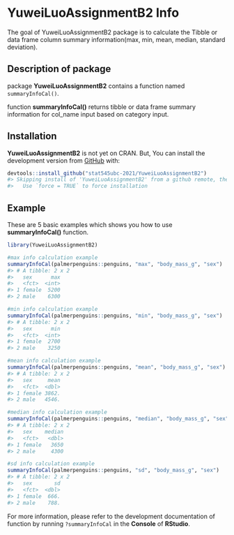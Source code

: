 
<!-- README.md is generated from README.Rmd. Please edit that file -->

# YuweiLuoAssignmentB2 Info

<!-- badges: start -->
<!-- badges: end -->

The goal of YuweiLuoAssignmentB2 package is to calculate the Tibble or
data frame column summary information(max, min, mean, median, standard
deviation).

## Description of package

package **YuweiLuoAssignmentB2** contains a function named
`summaryInfoCal()`.

function **summaryInfoCal()** returns tibble or data frame summary
information for col_name input based on category input.

## Installation

**YuweiLuoAssignmentB2** is not yet on CRAN. But, You can install the
development version from [GitHub](https://github.com/) with:

``` r
devtools::install_github("stat545ubc-2021/YuweiLuoAssignmentB2")
#> Skipping install of 'YuweiLuoAssignmentB2' from a github remote, the SHA1 (47185b44) has not changed since last install.
#>   Use `force = TRUE` to force installation
```

## Example

These are 5 basic examples which shows you how to use
**summaryInfoCal()** function.

``` r
library(YuweiLuoAssignmentB2)

#max info calculation example
summaryInfoCal(palmerpenguins::penguins, "max", "body_mass_g", "sex")
#> # A tibble: 2 x 2
#>   sex      max
#>   <fct>  <int>
#> 1 female  5200
#> 2 male    6300

#min info calculation example
summaryInfoCal(palmerpenguins::penguins, "min", "body_mass_g", "sex")
#> # A tibble: 2 x 2
#>   sex      min
#>   <fct>  <int>
#> 1 female  2700
#> 2 male    3250

#mean info calculation example
summaryInfoCal(palmerpenguins::penguins, "mean", "body_mass_g", "sex")
#> # A tibble: 2 x 2
#>   sex     mean
#>   <fct>  <dbl>
#> 1 female 3862.
#> 2 male   4546.

#median info calculation example
summaryInfoCal(palmerpenguins::penguins, "median", "body_mass_g", "sex")
#> # A tibble: 2 x 2
#>   sex    median
#>   <fct>   <dbl>
#> 1 female   3650
#> 2 male     4300

#sd info calculation example
summaryInfoCal(palmerpenguins::penguins, "sd", "body_mass_g", "sex")
#> # A tibble: 2 x 2
#>   sex       sd
#>   <fct>  <dbl>
#> 1 female  666.
#> 2 male    788.
```

For more information, please refer to the development documentation of
function by running `?summaryInfoCal` in the **Console** of **RStudio**.
